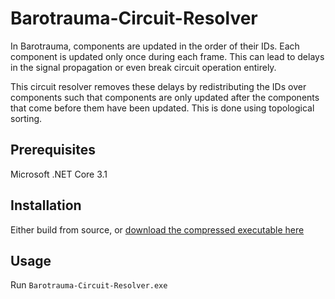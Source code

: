 # Barotrauma-Circuit-Resolver
In Barotrauma, components are updated in the order of their IDs. Each component is updated only once during each frame. This can lead to delays in the signal propagation or even break circuit operation entirely. 

This circuit resolver removes these delays by redistributing the IDs over components such that components are only updated after the components that come before them have been updated. This is done using topological sorting.

## Prerequisites
Microsoft .NET Core 3.1

## Installation
Either build from source, or [download the compressed executable here](https://github.com/Jlobblet/Barotrauma-Circuit-Resolver/releases/tag/v1.0.0)

## Usage
Run `Barotrauma-Circuit-Resolver.exe`
